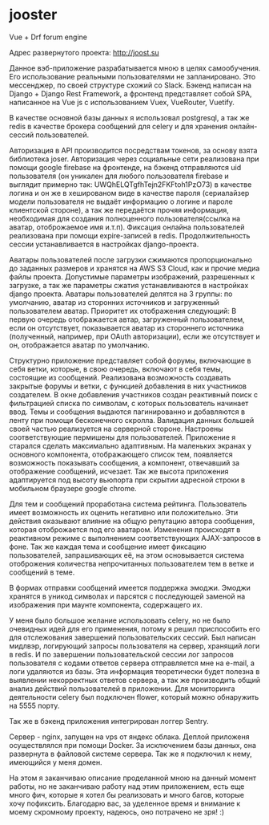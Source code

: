# jooster
Vue + Drf forum engine

  Адрес развернутого проекта: http://joost.su

  Данное вэб-приложение разрабатывается мною в целях самообучения. Его использование реальными пользователями не запланировано. 
  Это мессенджер, по своей структуре схожий со Slack. Бэкенд написан на Django + Django Rest Framework, а фронтенд представляет собой SPA, написанное на Vue js с использованием Vuex, VueRouter, Vuetify.
  
  В качестве основной базы данных я использовал postgresql, а так же redis в качестве брокера сообщений для celery и для хранения онлайн-сессий пользователей. 
  
  Авторизация в API производится посредствам токенов, за основу взята библиотека joser.
  Авторизация через социальные сети реализована при помощи google firebase на фронтенде, на бэкенд отправляются uid пользователя (он уникален для любого пользователя firebase и выглядит примерно так: UWQhELQTgfhTejn2FKFtoh1PzO73) в качестве логина и он же в хешированом виде в качестве пароля (сериалайзер модели пользователя не выдаёт информацию о логине и пароле клиентской стороне), а так же передаётся прочяя информация, необходимая для создания полноценного пользователя(ссылка на аватар, отоброжаемое имя и.т.п).
  Фиксация онлайна пользователей реализована при помощи expire-записей в redis. Продолжительность сессии устанавливается в настройках django-проекта.
  
  Аватары пользователей после загрузки сжимаются пропорционально до заданных размеров и хранятся на AWS S3 Cloud, как и прочие медиа файлы проекта. Допустимые параметры изображений, разрешенных к загрузке, а так же параметры сжатия устанавливаются в настройках django проекта. Аватары пользователей делятся на 3 группы: по умолчанию, аватар из сторонних источников и загруженный пользователем аватар. Приоритет их отображения следующий: В первую очередь отображается автар, загруженный пользователем, если он отсутствует, показывается аватар из стороннего источника (полученный, например, при OAuth авторизации), если же отсутствует и он, отображается аватар по умолчанию.
  
  Структурно приложение представляет собой форумы, включающие в себя ветки, которые, в свою очередь, включают в себя темы, состоящие из сообщений.
  Реализована возможность создавать закрытые форумы и ветки, с функцией добавления в них участников создателем. В окне добавления участников создан реактивный поиск с фильтрацией списка по символам, с которых пользователь начинает ввод.
  Темы и сообщения выдаются пагинированно и добавляются в ленту при помощи бесконечного скролла.
  Валидация данных большей своей частью реализуется на серверной стороне. Настроены соответствующие пермишены для пользователей.
  Приложение я старался сделать максимально адаптивным. На маленьких экранах у основного компонента, отображающего список тем, появляется возможность показывать сообщения, а компонент, отвечавший за отображение сообщений, исчезает. Так же высота приложения адаптируется под высоту вьюпорта при скрытии адресной строки в мобильном браузере google chrome.
  
  Для тем и сообщений проработана система рейтинга. Пользователь имеет возможность их оценить негативно или положительно. Эти действия оказывают влияние на общую репутацию автора сообщения, которая отоброжается под его аватаром. Изменения происходят в реактивном режиме с выполнением соответствующих AJAX-запросов в фоне.
  Так же каждая тема и сообщение имеет фиксацию пользователей, запрашивающих её, на этом основывается система отоброжения количества непрочитанных пользователем тем в ветке и сообщений в теме.
  
  В формах отправки сообщений имеется поддержка эмоджи. Эмоджи хранятся в уникод символах и парсятся с последующей заменой на изображения при маунте компонента, содержащего их.
  
  У меня было большое желание использовать celery, но не было очевидных идей для его применения, потому я решил приспособить его для отслежования завершений пользовательских сессий. Был написан мидлвэр, логирующий запросы пользователя на сервер, хранящий логи в redis. И по завершении пользовательской сессии лог запросов пользователя с кодами ответов сервера отправляется мне на e-mail, а логи удаляются из базы. Эта информация теоретически будет полезна в выявлении некорректных ответов сервера, а так же производить общий анализ действий пользователей в приложении. Для мониторинга деятельности celery был подключен flower, который можно обнаружить на 5555 порту.
  
  Так же в бэкенд приложения интегрирован логгер Sentry.
  
  Сервер - nginx, запущен на vps от яндекс облака. Деплой приложеня осуществлялся при помощи Docker. За исключением базы данных, она развернута в файловой системе сервера. Так же я подключил к нему, имеющийся у меня домен.
  
  На этом я заканчиваю описание проделанной мною на данный момент работы, но не заканчиваю работу над этим приложением, есть еще много фич, которые я хотел бы реализовать и много багов, которые хочу пофиксить. Благодарю вас, за уделенное время и внимание к моему скромному проекту, надеюсь, оно потрачено не зря! :) 
  
  
  
  
  
  
